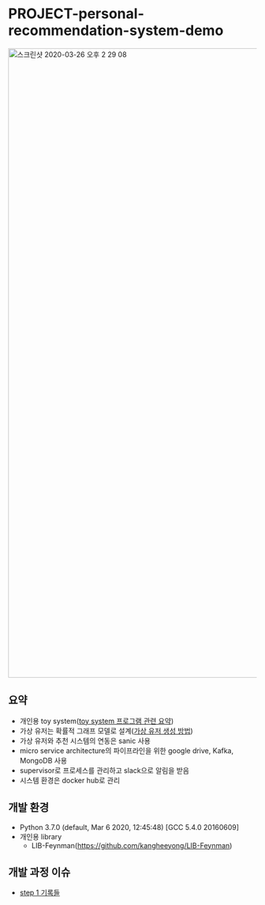 # PROJECT-personal-recommendation-system-demo

<img width="1273" alt="스크린샷 2020-03-26 오후 2 29 08" src="https://user-images.githubusercontent.com/18637774/77613480-2a00c280-6f6e-11ea-9f9f-65c7875b6890.png">



## 요약 
- 개인용 toy system([toy system 프로그램 관련 요약](https://github.com/kangheeyong/PROJECT-personal-recommendation-system-demo/issues/1#issuecomment-604235209))
- 가상 유저는 확률적 그래프 모델로 설계([가상 유저 생성 방법](https://github.com/kangheeyong/PROJECT-personal-recommendation-system-demo/issues/1#issuecomment-604235101))
- 가상 유저와 추천 시스템의 연동은 sanic 사용
- micro service architecture의 파이프라인을 위한 google drive, Kafka, MongoDB 사용
- supervisor로 프로세스를 관리하고 slack으로 알림을 받음
- 시스템 환경은 docker hub로 관리




## 개발 환경
- Python 3.7.0 (default, Mar  6 2020, 12:45:48) [GCC 5.4.0 20160609]
- 개인용 library
  - LIB-Feynman(https://github.com/kangheeyong/LIB-Feynman)

## 개발 과정 이슈
- [step 1 기록들](https://github.com/kangheeyong/PROJECT-personal-recommendation-system-demo/issues/1#issuecomment-597509991)
